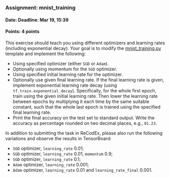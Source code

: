 ### Assignment: mnist_training
#### Date: Deadline: Mar 19, 15:39
#### Points: 4 points

This exercise should teach you using different optimizers and learning rates
(including exponential decay). Your goal is to modify the
[mnist_training.py](https://github.com/ufal/npfl114/tree/master/labs/02/mnist_training.py)
template and implement the following:
- Using specified optimizer (either `SGD` or `Adam`).
- Optionally using momentum for the `SGD` optimizer.
- Using specified initial learning rate for the optimizer.
- Optionally use given final learning rate. If the final learning rate is
  given, implement exponential learning rate decay (using `tf.train.exponential_decay`).
  Specifically, for the whole first epoch, train using the given initial learning rate.
  Then lower the learning rate between epochs by multiplying it each time by
  the same suitable constant, such that the whole last epoch is trained using
  the specified final learning rate.
- Print the final accuracy on the test set to standard output. Write the
  accuracy as percentage rounded on two decimal places, e.g., `91.23`.

In addition to submitting the task in ReCodEx, please also run the following
variations and observe the results in TensorBoard:
- `SGD` optimizer, `learning_rate` 0.01;
- `SGD` optimizer, `learning_rate` 0.01, `momentum` 0.9;
- `SGD` optimizer, `learning_rate` 0.1;
- `Adam` optimizer, `learning_rate` 0.001;
- `Adam` optimizer, `learning_rate` 0.01 and `learning_rate_final` 0.001.
